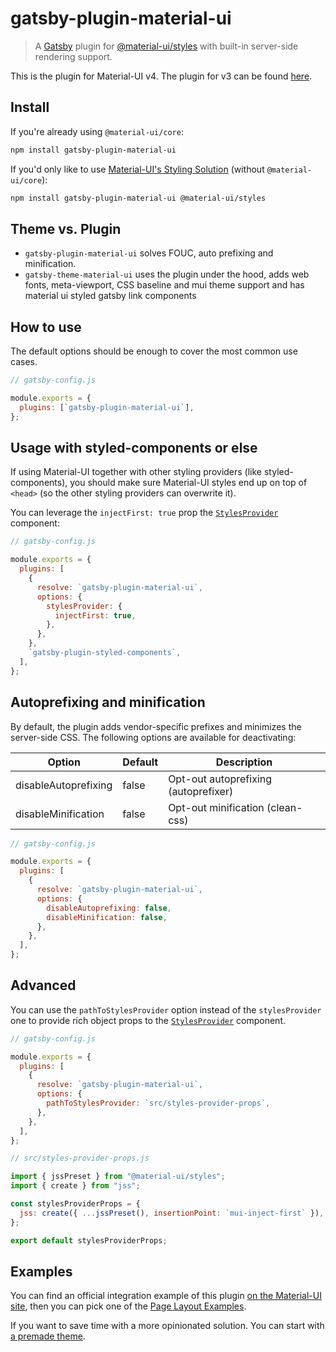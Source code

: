 # gatsby-plugin-material-ui

> A [Gatsby](https://github.com/gatsbyjs/gatsby) plugin for [@material-ui/styles](https://github.com/mui-org/material-ui) with built-in server-side rendering support.

This is the plugin for Material-UI v4.
The plugin for v3 can be found [here](https://github.com/hupe1980/gatsby-plugin-material-ui/tree/v1.2.5).

## Install

If you're already using `@material-ui/core`:

```sh
npm install gatsby-plugin-material-ui
```

If you'd only like to use [Material-UI's Styling Solution](https://material-ui.com/styles/basics/#material-ui-styles) (without `@material-ui/core`):

```sh
npm install gatsby-plugin-material-ui @material-ui/styles
```

## Theme vs. Plugin

- `gatsby-plugin-material-ui` solves FOUC, auto prefixing and minification.
- `gatsby-theme-material-ui` uses the plugin under the hood, adds web fonts, meta-viewport, CSS baseline and mui theme support and has material ui styled gatsby link components

## How to use

The default options should be enough to cover the most common use cases.

```js
// gatsby-config.js

module.exports = {
  plugins: [`gatsby-plugin-material-ui`],
};
```

## Usage with styled-components or else

If using Material-UI together with other styling providers (like styled-components), you should make sure Material-UI styles end up on top of `<head>` (so the other styling providers can overwrite it).

You can leverage the `injectFirst: true` prop the [`StylesProvider`](https://material-ui.com/styles/api/#stylesprovider) component:

```js
// gatsby-config.js

module.exports = {
  plugins: [
    {
      resolve: `gatsby-plugin-material-ui`,
      options: {
        stylesProvider: {
          injectFirst: true,
        },
      },
    },
    `gatsby-plugin-styled-components`,
  ],
};
```

## Autoprefixing and minification

By default, the plugin adds vendor-specific prefixes and minimizes the server-side CSS.
The following options are available for deactivating:

| Option               | Default | Description                          |
| -------------------- | ------- | ------------------------------------ |
| disableAutoprefixing | false   | Opt-out autoprefixing (autoprefixer) |
| disableMinification  | false   | Opt-out minification (clean-css)     |

```js
// gatsby-config.js

module.exports = {
  plugins: [
    {
      resolve: `gatsby-plugin-material-ui`,
      options: {
        disableAutoprefixing: false,
        disableMinification: false,
      },
    },
  ],
};
```

## Advanced

You can use the `pathToStylesProvider` option instead of the `stylesProvider` one to provide rich object props to the [`StylesProvider`](https://material-ui.com/styles/api/#stylesprovider) component.

```js
// gatsby-config.js

module.exports = {
  plugins: [
    {
      resolve: `gatsby-plugin-material-ui`,
      options: {
        pathToStylesProvider: `src/styles-provider-props`,
      },
    },
  ],
};
```

```js
// src/styles-provider-props.js

import { jssPreset } from "@material-ui/styles";
import { create } from "jss";

const stylesProviderProps = {
  jss: create({ ...jssPreset(), insertionPoint: `mui-inject-first` }),
};

export default stylesProviderProps;
```

## Examples

You can find an official integration example of this plugin [on the Material-UI site](https://github.com/mui-org/material-ui/tree/master/examples/gatsby), then you can pick one of the [Page Layout Examples](https://material-ui.com/getting-started/page-layout-examples/).

If you want to save time with a more opinionated solution. You can start with [a premade theme](https://github.com/hupe1980/gatsby-theme-material-ui).
